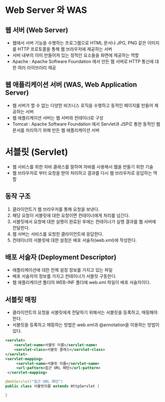 # Web Server 와 WAS

## 웹 서버 (Web Server)

- 웹에서 서버 기능을 수행하는 프로그램으로 HTML 문서나 JPG, PNG 같은 이미지를 HTTP 프로토콜을 통해 웹 브라우저에 제공하는 서버
- 서버 내부의 이미 만들어져 있는 정적인 요소들을 화면에 제공하는 역할
- Apache : Apache Software Foundation 에서 만든 웹 서버로 HTTP 통신에 대한 여러 라이브러리 제공

## 웹 애플리케이션 서버 (WAS, Web Application Server)

- 웹 서버가 할 수 없는 다양한 비즈니스 로직을 수행하고 동적인 페이지를 만들어 제공하는 서버
- 웹 애플리케이션 서버는 웹 서버와 컨테이너로 구성
- Tomcat : Apache Software Foundation 에서 Servlet과 JSP르 통한 동적인 웹 문서를 처리하기 위해 만든 웹 애플리케이션 서버

# 서블릿 (Servlet)

- 웹 서비스를 위한 자바 클래스를 말하며 자바를 사용해서 웹을 만들기 위한 기술
- 웹 브라우저로 부터 요청을 받아 처리하고 결과를 다시 웹 브라우저로 응답하는 역할

## 동작 구조

1. 클라이언트가 웹 브라우저를 통해 요청을 보낸다.
2. 해당 요청이 서블릿에 대한 요청이면 컨테이너에게 처리를 넘긴다.
3. 서블릿에서 요청에 대한 실행이 완료된 후에는 컨테이너가 실행 결과를 웹 서버에 전달한다.
4. 웹 서버는 서비스를 요청한 클라이언트에 응답한다.
5. 컨테이너의 서블릿에 대한 설정은 배포 서술자(web.xml)에 작성한다.

## 배포 서술자 (Deployment Descriptor)

- 애플리케이션에 대한 전체 설정 정보를 가지고 있는 파일
- 배포 서술자의 정보를 가지고 컨테이너가 서블릿 구동한다.
- 웹 애플리케이션 폴더의 WEB-INF 폴더에 web.xml 파일이 배포 서술자이다.

## 서블릿 매핑

- 클라이언트의 요청을 서블릿에게 전달하기 위해서는 서블릿을 등록하고, 매핑해야 한다.
- 서블릿을 등록하고 매핑하는 방법은 web.xml과 @annotation을 이용하는 방법이 있다.

```xml
<servlet>
    <servlet-name>서블릿 이름</servlet-name>
    <servlet-class>서블릿 클래스</servlet-class>
</servlet>
<servlet-mapping>
     <servlet-name>서블릿 이름</servlet-name>
     <url-pattern>접근 URL 패턴</url-pattern>
 </servlet-mapping>
```

```java
@WebServlet("접근 URL 패턴")
public class 서블릿이름 extends HttpServlet {

}
```
